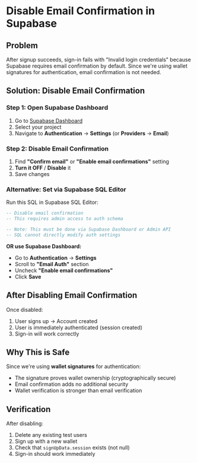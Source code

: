 # Disable Email Confirmation in Supabase

## Problem
After signup succeeds, sign-in fails with "Invalid login credentials" because Supabase requires email confirmation by default. Since we're using wallet signatures for authentication, email confirmation is not needed.

## Solution: Disable Email Confirmation

### Step 1: Open Supabase Dashboard
1. Go to [Supabase Dashboard](https://app.supabase.com/)
2. Select your project
3. Navigate to **Authentication** → **Settings** (or **Providers** → **Email**)

### Step 2: Disable Email Confirmation
1. Find **"Confirm email"** or **"Enable email confirmations"** setting
2. **Turn it OFF** / **Disable** it
3. Save changes

### Alternative: Set via Supabase SQL Editor
Run this SQL in Supabase SQL Editor:

```sql
-- Disable email confirmation
-- This requires admin access to auth schema

-- Note: This must be done via Supabase Dashboard or Admin API
-- SQL cannot directly modify auth settings
```

**OR use Supabase Dashboard:**
- Go to **Authentication** → **Settings**
- Scroll to **"Email Auth"** section
- Uncheck **"Enable email confirmations"**
- Click **Save**

## After Disabling Email Confirmation

Once disabled:
1. User signs up → Account created
2. User is immediately authenticated (session created)
3. Sign-in will work correctly

## Why This is Safe

Since we're using **wallet signatures** for authentication:
- The signature proves wallet ownership (cryptographically secure)
- Email confirmation adds no additional security
- Wallet verification is stronger than email verification

## Verification

After disabling:
1. Delete any existing test users
2. Sign up with a new wallet
3. Check that `signUpData.session` exists (not null)
4. Sign-in should work immediately


